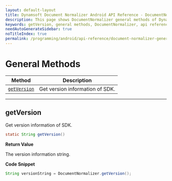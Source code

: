 ```yaml
---
layout: default-layout
title: Dynamsoft Document Normalizer Android API Reference - DocumentNormalizer General Methods
description: This page shows DocumentNormalizer general methods of Dynamsoft Document Normalizer for Android SDK.
keywords: getVersion, general methods, DocumentNormalizer, api reference, android
needAutoGenerateSidebar: true
noTitleIndex: true
permalink: /programming/android/api-reference/document-normalizer-general.html
---
```


# General Methods

  | Method               | Description |
  |----------------------|-------------|
  | [`getVersion`](#getversion) | Get version information of SDK.|

  ---

## getVersion

Get version information of SDK.

```java
static String getVersion()
```

**Return Value**

The version information string.

**Code Snippet**

```java
String versionString = DocumentNormalizer.getVersion();
```
